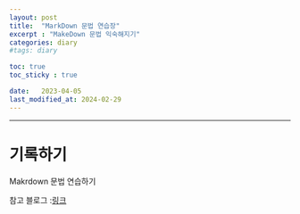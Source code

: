 ```yaml
---
layout: post
title:  "MarkDown 문법 연습장"
excerpt : "MakeDown 문법 익숙해지기"
categories: diary
#tags: diary

toc: true
toc_sticky : true

date:   2023-04-05
last_modified_at: 2024-02-29
---
```

***

# 기록하기

Makrdown 문법 연습하기  

참고 블로그 :[링크](https://devinlife.com/howto%20github%20pages/markdown-syntax/)

